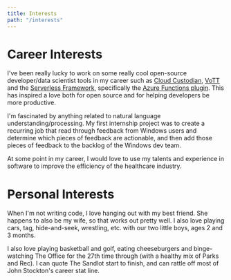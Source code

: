 ```yaml
---
title: Interests
path: "/interests"
---
```


# Career Interests

I've been really lucky to work on some really cool open-source developer/data scientist tools in my career such as [Cloud Custodian](https://github.com/cloud-custodian/cloud-custodian), [VoTT](https://github.com/Microsoft/VoTT) and the [Serverless Framework](https://github.com/serverless/serverless), specifically the [Azure Functions plugin](https://github.com/serverless/serverless-azure-functions). This has inspired a love both for open source and for helping developers be more productive.

I'm fascinated by anything related to natural language understanding/processing. My first internship project was to create a recurring job that read through feedback from Windows users and determine which pieces of feedback are actionable, and then add those pieces of feedback to the backlog of the Windows dev team.

At some point in my career, I would love to use my talents and experience in software to improve the efficiency of the healthcare industry.

# Personal Interests

When I'm not writing code, I love hanging out with my best friend. She happens to also be my wife, so that works out pretty well. I also love playing cars, tag, hide-and-seek, wrestling, etc. with our two little boys, ages 2 and 3 months.

I also love playing basketball and golf, eating cheeseburgers and binge-watching The Office for the 27th time through (with a healthy mix of Parks and Rec). I can quote The Sandlot start to finish, and can rattle off most of John Stockton's career stat line.